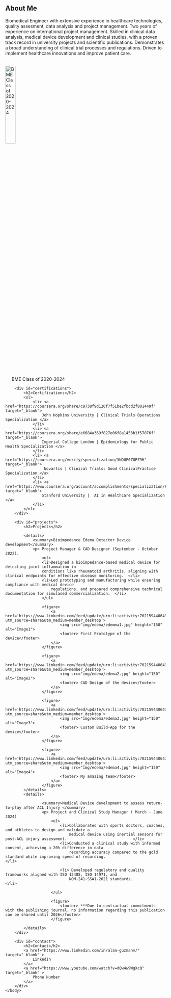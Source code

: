 <!DOCTYPE html>
<html lang="en">
    <head>
        <title>&nbsp;Alan Guzman </title>
        <link rel="icon" type="img/png" href="img/ico.png">
    </head>
    <body>
        <div id="about">
            <h2>About Me</h2>
            <p>Biomedical Engineer with extensive experience in healthcare technologies, quality assesment, data analysis and
                project management. Two years of experience on international project management. Skilled in clinical data
                analysis, medical device development and clinical studies, with a proven track record in university projects and
                scientific publications. Demonstrates a broad understanding of clinical trial processes and regulations. Driven to
                implement healthcare innovations and improve patient care.
                </p>
            <br>
            <img src="img/GEN_2020.jpeg" width="25%" alt="BME Class of 2020-2024">
            <footer> &nbsp; &nbsp;&nbsp;&nbsp;BME Class of 2020-2024 </footer>
        </div>
    
        <div id="certifications">
            <h2>Certifications</h2>
            <ol>
                <li> <a href="https://coursera.org/share/c9738f9d120f7f51be2fbcd2f801449f" target="_blank">
                    John Hopkins University | Clinical Trials Operations Specialization </a>
                </li>
                <li> <a href="https://coursera.org/share/e6684a369f827e06f8a1453b1f57076f" target="_blank">
                    Imperial College London | Epidemiology for Public Health Specialization </a>
                </li>
                <li> <a href="https://coursera.org/verify/specialization/3NDUP0ZOPZ9H" target="_blank">
                     Novartis | Clinical Trials: Good ClinicalPractice Specialization </a>
                </li>
                <li> <a href="https://www.coursera.org/account/accomplishments/specialization/PJRWKYMM4PVZ" target="_blank">
                    Stanford University |  AI in Healthcare Specialization </a>
                </li>
            </ol>
        </div>
    
        <div id="projects">
            <h2>Projects</h2>
            
            <details>
                <summary>Bioimpedance Edema Detector Device development</summary> 
                <p> Project Manager & CAD Designer (September - October 2022). 
                    <ul>
                    <li>Designed a bioimpedance-based medical device for detecting joint inflammation in
                    conditions like rheumatoid arthritis, aligning with clinical endpoints for effective disease monitoring.  </li>
                    <li>Led prototyping and manufacturing while ensuring compliance with medical device
                        regulations, and prepared comprehensive technical documentation for simulased commercialization.  </li>
                    </ul>
                
                    <figure> 
                        <a href='https://www.linkedin.com/feed/update/urn:li:activity:7021594406432460800?utm_source=share&utm_medium=member_desktop'>
                            <img src="img/edema/edemma1.jpg" height="150" alt="Image1">
                            <footer> First Prototype of the device</footer>
                        </a>
                    </figure>

                    <figure> 
                        <a href='https://www.linkedin.com/feed/update/urn:li:activity:7021594406432460800?utm_source=share&utm_medium=member_desktop'>
                            <img src="img/edema/edema2.jpg" height="150" alt="Image2">
                            <footer> CAD Design of the device</footer>
                        </a>
                    </figure>

                    <figure> 
                        <a href='https://www.linkedin.com/feed/update/urn:li:activity:7021594406432460800?utm_source=share&utm_medium=member_desktop'>
                            <img src="img/edema/edema3.jpg" height="150" alt="Image3">
                            <footer> Custom Build-App for the device</footer>
                        </a>
                    </figure>

                    <figure> 
                        <a href='https://www.linkedin.com/feed/update/urn:li:activity:7021594406432460800?utm_source=share&utm_medium=member_desktop'>
                            <img src="img/edema/edema4.jpg" height="150" alt="Image4">
                            <footer> My amazing team</footer>
                        </a>
                    </figure>
            </details> 
            <details>      
            
                    <summary>Medical Device development to assess return-to-play after ACL Injury </summary> 
                    <p> Project and Clinical Study Manager ( March - June 2024) 
                        <ul>
                            <li>Collaborated with sports doctors, coaches, and athletes to design and validate a
                                medical device using inertial sensors for post-ACL injury assessment.                             </li>
                            <li>Conducted a clinical study with informed consent, achieving a 20% difference in data
                                recording accuracy compared to the gold standard while improving speed of recording.                            </li>
                            
                            <li> Developed regulatory and quality frameworks aligned with ISO 13485, ISO 14971, and
                                NOM-241-SSA1-2021 standards.                                </li>

                        </ul>
                    
                        <figure> 
                            <footer> ***Due to contractual commitments with the publishing journal, no information regarding this publication can be shared until 2026</footer>
                        </figure>
    
            </details>
        </div>
    
        <div id="contact">
            <h2>Contact</h2>
            <a href="https://www.linkedin.com/in/alan-guzmanv/" target="_blank" >
                LinkedIn
            </a>
            <a href="https://www.youtube.com/watch?v=dQw4w9WgXcQ" target="_blank" >
                Phone Number
            </a>
        </div>
    </body>
</html>
